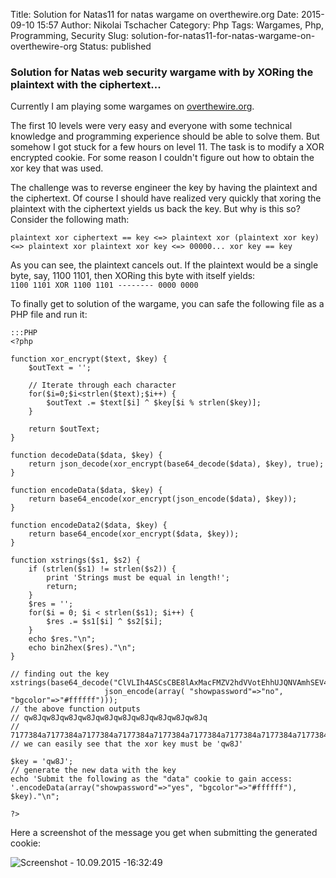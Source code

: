 Title: Solution for Natas11 for natas wargame on overthewire.org
Date: 2015-09-10 15:57
Author: Nikolai Tschacher
Category: Php
Tags: Wargames, Php, Programming, Security
Slug: solution-for-natas11-for-natas-wargame-on-overthewire-org
Status: published

### Solution for Natas web security wargame with by XORing the plaintext with the ciphertext...

Currently I am playing some wargames on
[overthewire.org](http://overthewire.org/wargames/).

The first 10 levels were very easy and everyone with some technical
knowledge and programming experience should be able to solve them. But
somehow I got stuck for a few hours on level 11. The task is to modify a
XOR encrypted cookie. For some reason I couldn't figure out how to
obtain the xor key that was used.

The challenge was to reverse engineer the key by having the plaintext
and the ciphertext. Of course I should have realized very quickly that
xoring the plaintext with the ciphertext yields us back the key. But why
is this so? Consider the following math:  

`plaintext xor ciphertext == key <=> plaintext xor (plaintext xor key) <=> plaintext xor plaintext xor key <=> 00000... xor key == key`

As you can see, the plaintext cancels out. If the plaintext would be a
single byte, say, 1100 1101, then XORing this byte with itself yields:  
`1100 1101 XOR 1100 1101 -------- 0000 0000`

To finally get to solution of the wargame, you can safe the following
file as a PHP file and run it:

	:::PHP
	<?php

	function xor_encrypt($text, $key) {
	    $outText = '';

	    // Iterate through each character
	    for($i=0;$i<strlen($text);$i++) {
	        $outText .= $text[$i] ^ $key[$i % strlen($key)];
	    }

	    return $outText;
	}

	function decodeData($data, $key) {
		return json_decode(xor_encrypt(base64_decode($data), $key), true); 
	}

	function encodeData($data, $key) {
	    return base64_encode(xor_encrypt(json_encode($data), $key));
	}

	function encodeData2($data, $key) {
	    return base64_encode(xor_encrypt($data, $key));
	}

	function xstrings($s1, $s2) {
		if (strlen($s1) != strlen($s2)) {
			print 'Strings must be equal in length!';
			return;
		}
		$res = '';
		for($i = 0; $i < strlen($s1); $i++) {
		    $res .= $s1[$i] ^ $s2[$i];
		}
		echo $res."\n";
		echo bin2hex($res)."\n";
	}

	// finding out the key
	xstrings(base64_decode("ClVLIh4ASCsCBE8lAxMacFMZV2hdVVotEhhUJQNVAmhSEV4sFxFeaAw="),
						 json_encode(array( "showpassword"=>"no", "bgcolor"=>"#ffffff")));
	// the above function outputs
	// qw8Jqw8Jqw8Jqw8Jqw8Jqw8Jqw8Jqw8Jqw8Jqw8Jq
	// 7177384a7177384a7177384a7177384a7177384a7177384a7177384a7177384a7177384a7177384a71
	// we can easily see that the xor key must be 'qw8J'

	$key = 'qw8J';
	// generate the new data with the key
	echo 'Submit the following as the "data" cookie to gain access: '.encodeData(array("showpassword"=>"yes", "bgcolor"=>"#ffffff"), $key)."\n";

	?>

Here a screenshot of the message you get when submitting the generated
cookie:

![Screenshot - 10.09.2015 -16:32:49]({static}/uploads/2015/09/Screenshot-10.09.2015-163249-1024x484.png)